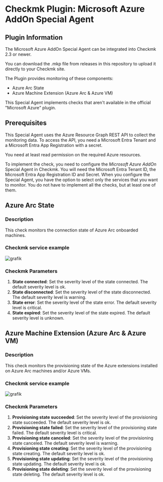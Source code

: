 # Checkmk Plugin: Microsoft Azure AddOn Special Agent

## Plugin Information
The Microsoft Azure AddOn Special Agent can be integrated into Checkmk 2.3 or newer.

You can download the .mkp file from releases in this repository to upload it directly to your Checkmk site.

The Plugin provides monitoring of these components:
- Azure Arc State
- Azure Machine Extension (Azure Arc & Azure VM)

This Special Agent implements checks that aren't available in the official "Microsoft Azure" plugin.

## Prerequisites

This Special Agent uses the Azure Resource Graph REST API to collect the monitoring data.
To access the API, you need a Microsoft Entra Tenant and a Microsoft Entra App Registration with a secret.

You need at least read permission on the required Azure resources.

To implement the check, you need to configure the *Microsoft Azure AddOn* Special Agent in Checkmk.
You will need the Microsoft Entra Tenant ID, the Microsoft Entra App Registration ID and Secret.
When you configure the Special Agent, you have the option to select only the services that you want to monitor. You do not have to implement all the checks, but at least one of them.

## Azure Arc State

### Description

This check monitors the connection state of Azure Arc onboarded machines. 

### Checkmk service example

![grafik](https://github.com/user-attachments/assets/a93c1621-9607-4936-ac9b-e561aa1ded4c)


### Checkmk Parameters

1. **State connected**: Set the severity level of the state connected. The default severity level is ok.
2. **State disconnected**: Set the severity level of the state disconnected. The default severity level is warning.
3. **State error**: Set the severity level of the state error. The default severity level is critical.
4. **State expired**: Set the severity level of the state expired. The default severity level is unknown.

## Azure Machine Extension (Azure Arc & Azure VM)

### Description

This check monitors the provisioning state of the Azure extensions installed on Azure Arc machines and/or Azure VMs.

### Checkmk service example

![grafik](https://github.com/user-attachments/assets/843577cf-192f-4bf2-865f-75d4585a5d99)

### Checkmk Parameters

1. **Provisioning state succeeded**: Set the severity level of the provisioning state succeeded. The default severity level is ok.
2. **Provisioning state failed**: Set the severity level of the provisioning state failed. The default severity level is critical.
3. **Provisioning state canceled**: Set the severity level of the provisioning state canceled. The default severity level is warning.
4. **Provisioning state creating**: Set the severity level of the provisioning state creating. The default severity level is ok.
5. **Provisioning state updating**: Set the severity level of the provisioning state updating. The default severity level is ok.
6. **Provisioning state deleting**: Set the severity level of the provisioning state deleting. The default severity level is ok.

